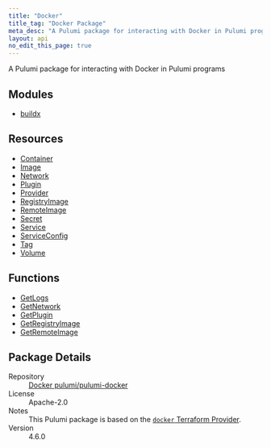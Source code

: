 ```yaml
---
title: "Docker"
title_tag: "Docker Package"
meta_desc: "A Pulumi package for interacting with Docker in Pulumi programs"
layout: api
no_edit_this_page: true
---
```


<!-- WARNING: this file was generated by Pulumi Docs Generator. -->
<!-- Do not edit by hand unless you're certain you know what you are doing! -->

A Pulumi package for interacting with Docker in Pulumi programs

<h2 id="modules">Modules</h2>
<ul class="api">
    <li><a href="buildx/" title="buildx">buildx</a></li>
</ul>

<h2 id="resources">Resources</h2>
<ul class="api">
    <li><a href="container/" title="Container">Container</a></li>
    <li><a href="image/" title="Image">Image</a></li>
    <li><a href="network/" title="Network">Network</a></li>
    <li><a href="plugin/" title="Plugin">Plugin</a></li>
    <li><a href="provider/" title="Provider">Provider</a></li>
    <li><a href="registryimage/" title="RegistryImage">RegistryImage</a></li>
    <li><a href="remoteimage/" title="RemoteImage">RemoteImage</a></li>
    <li><a href="secret/" title="Secret">Secret</a></li>
    <li><a href="service/" title="Service">Service</a></li>
    <li><a href="serviceconfig/" title="ServiceConfig">ServiceConfig</a></li>
    <li><a href="tag/" title="Tag">Tag</a></li>
    <li><a href="volume/" title="Volume">Volume</a></li>
</ul>

<h2 id="functions">Functions</h2>
<ul class="api">
    <li><a href="getlogs/" title="GetLogs">GetLogs</a></li>
    <li><a href="getnetwork/" title="GetNetwork">GetNetwork</a></li>
    <li><a href="getplugin/" title="GetPlugin">GetPlugin</a></li>
    <li><a href="getregistryimage/" title="GetRegistryImage">GetRegistryImage</a></li>
    <li><a href="getremoteimage/" title="GetRemoteImage">GetRemoteImage</a></li>
</ul>

<h2 id="package-details">Package Details</h2>
<dl class="package-details">
	<dt>Repository</dt>
	<dd><a href="https://github.com/pulumi/pulumi-docker">Docker pulumi/pulumi-docker</a></dd>
	<dt>License</dt>
	<dd>Apache-2.0</dd>
	<dt>Notes</dt>
	<dd>This Pulumi package is based on the <a href="https://github.com/kreuzwerker/terraform-provider-docker"><code>docker</code> Terraform Provider</a>.</dd>
	<dt>Version</dt>
	<dd>4.6.0</dd>
</dl>


